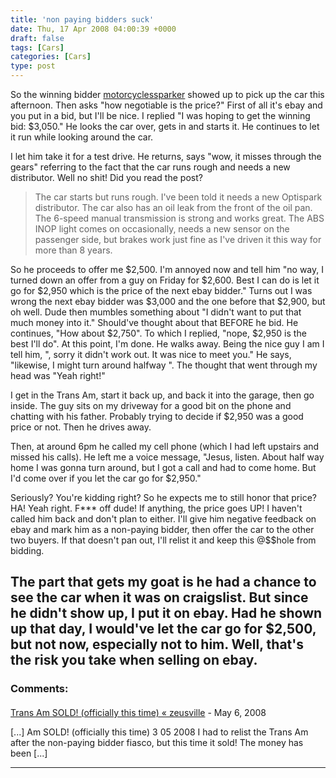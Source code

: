 ```yaml
---
title: 'non paying bidders suck'
date: Thu, 17 Apr 2008 04:00:39 +0000
draft: false
tags: [Cars]
categories: [Cars]
type: post
---
```


So the winning bidder [motorcyclessparker](http://myworld.ebay.com/motorcyclessparker) showed up to pick up the car this afternoon. Then asks "how negotiable is the price?" First of all it's ebay and you put in a bid, but I'll be nice. I replied "I was hoping to get the winning bid: $3,050." He looks the car over, gets in and starts it. He continues to let it run while looking around the car.

I let him take it for a test drive. He returns, says "wow, it misses through the gears" referring to the fact that the car runs rough and needs a new distributor. Well no shit! Did you read the post?

> The car starts but runs rough. I've been told it needs a new Optispark distributor. The car also has an oil leak from the front of the oil pan. The 6-speed manual transmission is strong and works great. The ABS INOP light comes on occasionally, needs a new sensor on the passenger side, but brakes work just fine as I've driven it this way for more than 8 years.

So he proceeds to offer me $2,500. I'm annoyed now and tell him "no way, I turned down an offer from a guy on Friday for $2,600. Best I can do is let it go for $2,950 which is the price of the next ebay bidder." Turns out I was wrong the next ebay bidder was $3,000 and the one before that $2,900, but oh well. Dude then mumbles something about "I didn't want to put that much money into it." Should've thought about that BEFORE he bid. He continues, "How about $2,750". To which I replied, "nope, $2,950 is the best I'll do". At this point, I'm done. He walks away. Being the nice guy I am I tell him, ", sorry it didn't work out. It was nice to meet you." He says, "likewise, I might turn around halfway ". The thought that went through my head was "Yeah right!"

I get in the Trans Am, start it back up, and back it into the garage, then go inside. The guy sits on my driveway for a good bit on the phone and chatting with his father. Probably trying to decide if $2,950 was a good price or not. Then he drives away.

Then, at around 6pm he called my cell phone (which I had left upstairs and missed his calls). He left me a voice message, "Jesus, listen. About half way home I was gonna turn around, but I got a call and had to come home. But I'd come over if you let the car go for $2,950."

Seriously? You're kidding right? So he expects me to still honor that price? HA! Yeah right. F\*\*\* off dude! If anything, the price goes UP! I haven't called him back and don't plan to either. I'll give him negative feedback on ebay and mark him as a non-paying bidder, then offer the car to the other two buyers. If that doesn't pan out, I'll relist it and keep this @$$hole from bidding.

The part that gets my goat is he had a chance to see the car when it was on craigslist. But since he didn't show up, I put it on ebay. Had he shown up that day, I would've let the car go for $2,500, but not now, especially not to him. Well, that's the risk you take when selling on ebay.
---
### Comments:
#### 
[Trans Am SOLD! (officially this time) &laquo; zeusville](http://zeusville.wordpress.com/2008/05/03/trans-am-sold-officially-this-time/ "") - <time datetime="2008-05-03 21:23:03">May 6, 2008</time>

\[...\] Am SOLD! (officially this time) 3 05 2008 I had to relist the Trans Am after the non-paying bidder fiasco, but this time it sold! The money has been \[...\]
<hr />

